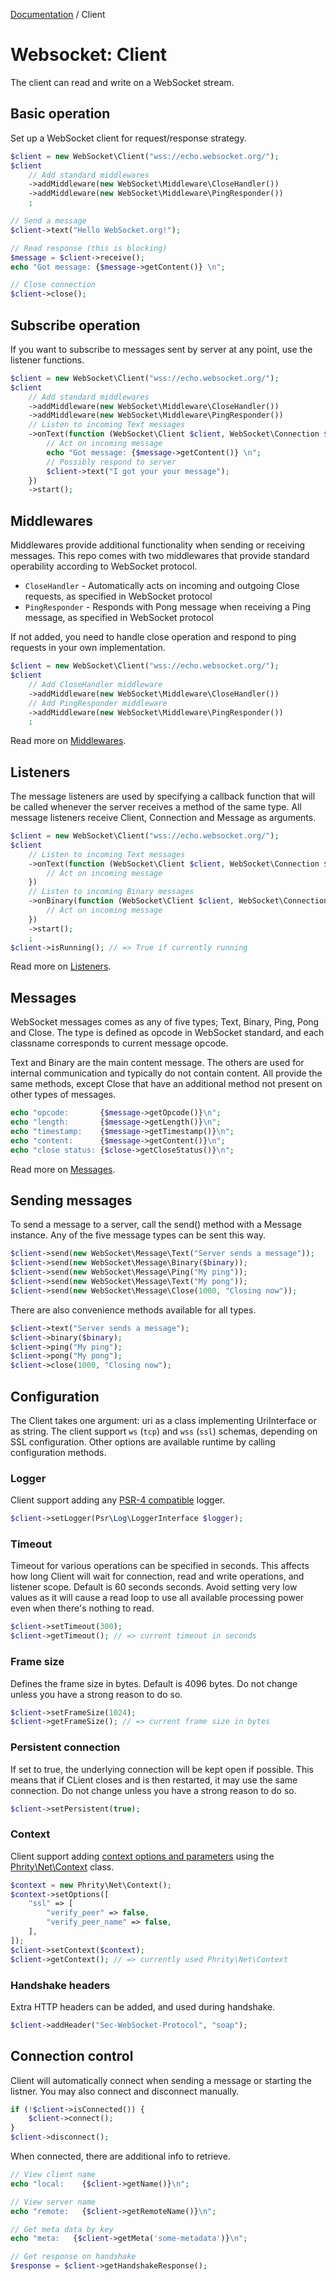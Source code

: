 [Documentation](Index.md) / Client

# Websocket: Client

The client can read and write on a WebSocket stream.

## Basic operation

Set up a WebSocket client for request/response strategy.

```php
$client = new WebSocket\Client("wss://echo.websocket.org/");
$client
    // Add standard middlewares
    ->addMiddleware(new WebSocket\Middleware\CloseHandler())
    ->addMiddleware(new WebSocket\Middleware\PingResponder())
    ;

// Send a message
$client->text("Hello WebSocket.org!");

// Read response (this is blocking)
$message = $client->receive();
echo "Got message: {$message->getContent()} \n";

// Close connection
$client->close();
```

## Subscribe operation

If you want to subscribe to messages sent by server at any point, use the listener functions.

```php
$client = new WebSocket\Client("wss://echo.websocket.org/");
$client
    // Add standard middlewares
    ->addMiddleware(new WebSocket\Middleware\CloseHandler())
    ->addMiddleware(new WebSocket\Middleware\PingResponder())
    // Listen to incoming Text messages
    ->onText(function (WebSocket\Client $client, WebSocket\Connection $connection, WebSocket\Message\Message $message) {
        // Act on incoming message
        echo "Got message: {$message->getContent()} \n";
        // Possibly respond to server
        $client->text("I got your your message");
    })
    ->start();
```

## Middlewares

Middlewares provide additional functionality when sending or receiving messages.
This repo comes with two middlewares that provide standard operability according to WebSocket protocol.

* `CloseHandler` - Automatically acts on incoming and outgoing Close requests, as specified in WebSocket protocol
* `PingResponder` - Responds with Pong message when receiving a Ping message, as specified in WebSocket protocol

If not added, you need to handle close operation and respond to ping requests in your own implementation.

```php
$client = new WebSocket\Client("wss://echo.websocket.org/");
$client
    // Add CloseHandler middleware
    ->addMiddleware(new WebSocket\Middleware\CloseHandler())
    // Add PingResponder middleware
    ->addMiddleware(new WebSocket\Middleware\PingResponder())
    ;
```

Read more on [Middlewares](Middleware.md).

## Listeners

The message listeners are used by specifying a callback function that will be called
whenever the server receives a method of the same type.
All message listeners receive Client, Connection and Message as arguments.

```php
$client = new WebSocket\Client("wss://echo.websocket.org/");
$client
    // Listen to incoming Text messages
    ->onText(function (WebSocket\Client $client, WebSocket\Connection $connection, WebSocket\Message\Text $message) {
        // Act on incoming message
    })
    // Listen to incoming Binary messages
    ->onBinary(function (WebSocket\Client $client, WebSocket\Connection $connection, WebSocket\Message\Binary $message) {
        // Act on incoming message
    })
    ->start();
    ;
$client->isRunning(); // => True if currently running
```

Read more on [Listeners](Listener.md).

## Messages

WebSocket messages comes as any of five types; Text, Binary, Ping, Pong and Close.
The type is defined as opcode in WebSocket standard, and each classname corresponds to current message opcode.

Text and Binary are the main content message. The others are used for internal communication and typically do not contain content.
All provide the same methods, except Close that have an additional method not present on other types of messages.

```php
echo "opcode:       {$message->getOpcode()}\n";
echo "length:       {$message->getLength()}\n";
echo "timestamp:    {$message->getTimestamp()}\n";
echo "content:      {$message->getContent()}\n";
echo "close status: {$close->getCloseStatus()}\n";
```

Read more on [Messages](Message.md).

## Sending messages

To send a message to a server, call the send() method with a Message instance.
Any of the five message types can be sent this way.

```php
$client->send(new WebSocket\Message\Text("Server sends a message"));
$client->send(new WebSocket\Message\Binary($binary));
$client->send(new WebSocket\Message\Ping("My ping"));
$client->send(new WebSocket\Message\Text("My pong"));
$client->send(new WebSocket\Message\Close(1000, "Closing now"));
```
There are also convenience methods available for all types.
```php
$client->text("Server sends a message");
$client->binary($binary);
$client->ping("My ping");
$client->pong("My pong");
$client->close(1000, "Closing now");
```

## Configuration

The Client takes one argument: uri as a class implementing UriInterface or as string.
The client support `ws` (`tcp`) and `wss` (`ssl`) schemas, depending on SSL configuration.
Other options are available runtime by calling configuration methods.

### Logger

Client support adding any [PSR-4 compatible](https://www.php-fig.org/psr/psr-3/) logger.

```php
$client->setLogger(Psr\Log\LoggerInterface $logger);
```

### Timeout

Timeout for various operations can be specified in seconds.
This affects how long Client will wait for connection, read and write operations, and listener scope.
Default is 60 seconds seconds. Avoid setting very low values as it will cause a read loop to use all
available processing power even when there's nothing to read.

```php
$client->setTimeout(300);
$client->getTimeout(); // => current timeout in seconds
```

### Frame size

Defines the frame size in bytes.
Default is 4096 bytes. Do not change unless you have a strong reason to do so.

```php
$client->setFrameSize(1024);
$client->getFrameSize(); // => current frame size in bytes
```

### Persistent connection

If set to true, the underlying connection will be kept open if possible.
This means that if CLient closes and is then restarted, it may use the same connection.
Do not change unless you have a strong reason to do so.

```php
$client->setPersistent(true);
```

### Context

Client support adding [context options and parameters](https://www.php.net/manual/en/context.php)
using the [Phrity\Net\Context](https://www.php.net/manual/en/context.php) class.

```php
$context = new Phrity\Net\Context();
$context->setOptions([
    "ssl" => [
        "verify_peer" => false,
        "verify_peer_name" => false,
    ],
]);
$client->setContext($context);
$client->getContext(); // => currently used Phrity\Net\Context
```

### Handshake headers

Extra HTTP headers can be added, and used during handshake.

```php
$client->addHeader("Sec-WebSocket-Protocol", "soap");
```

## Connection control

Client will automatically connect when sending a message or starting the listner.
You may also connect and disconnect manually.

```php
if (!$client->isConnected()) {
    $client->connect();
}
$client->disconnect();
```

When connected, there are additional info to retrieve.

```php
// View client name
echo "local:    {$client->getName()}\n";

// View server name
echo "remote:   {$client->getRemoteName()}\n";

// Get meta data by key
echo "meta:   {$client->getMeta('some-metadata')}\n";

// Get response on handshake
$response = $client->getHandshakeResponse();
```
